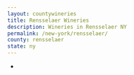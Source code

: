 ```yaml
---
layout: countywineries
title: Rensselaer Wineries
description: Wineries in Rensselaer NY
permalink: /new-york/rensselaer/
county: rensselaer
state: ny
---
```

-
